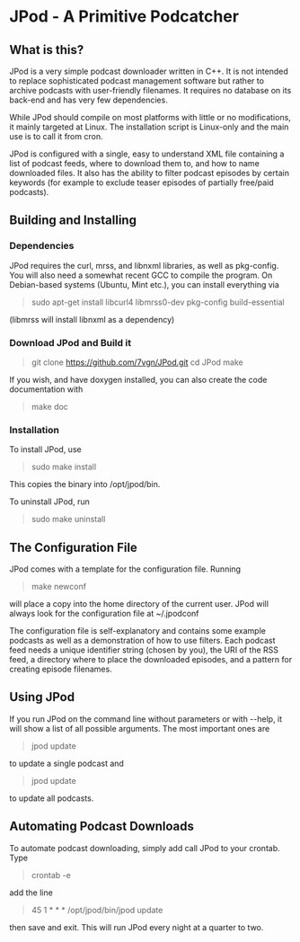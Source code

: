 # JPod - A Primitive Podcatcher
## What is this?
JPod is a very simple podcast downloader written in C++. It is not intended to
replace sophisticated podcast management software but rather to archive podcasts
with user-friendly filenames. It requires no database on its back-end and has
very few dependencies.

While JPod should compile on most platforms with little or no modifications, it
mainly targeted at Linux. The installation script is Linux-only and the main
use is to call it from cron.

JPod is configured with a single, easy to understand XML file containing a list
of podcast feeds, where to download them to, and how to name downloaded files.
It also has the ability to filter podcast episodes by certain keywords (for
example to exclude teaser episodes of partially free/paid podcasts).

## Building and Installing
### Dependencies
JPod requires the curl, mrss, and libnxml libraries, as well as pkg-config.
You will also need a somewhat recent GCC to compile the program.
On Debian-based systems (Ubuntu, Mint etc.), you can install everything via
> sudo apt-get install libcurl4 libmrss0-dev pkg-config build-essential

(libmrss will install libnxml as a dependency)

### Download JPod and Build it
> git clone https://github.com/7vgn/JPod.git
> cd JPod
> make

If you wish, and have doxygen installed, you can also create the code
documentation with
> make doc

### Installation
To install JPod, use
> sudo make install

This copies the binary into /opt/jpod/bin.

To uninstall JPod, run
> sudo make uninstall

## The Configuration File
JPod comes with a template for the configuration file. Running
> make newconf

will place a copy into the home directory of the current user. JPod will
always look for the configuration file at ~/.jpodconf

The configuration file is self-explanatory and contains some example podcasts
as well as a demonstration of how to use filters. Each podcast feed needs a
unique identifier string (chosen by you), the URI of the RSS feed, a directory
where to place the downloaded episodes, and a pattern for creating episode
filenames.

## Using JPod
If you run JPod on the command line without parameters or with --help, it will
show a list of all possible arguments. The most important ones are
> jpod update <UID>

to update a single podcast and
> jpod update

to update all podcasts.

## Automating Podcast Downloads
To automate podcast downloading, simply add call JPod to your crontab. Type
> crontab -e

add the line
> 45 1 * * * /opt/jpod/bin/jpod update

then save and exit. This will run JPod every night at a quarter to two.
